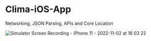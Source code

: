 # Clima-iOS-App
Networking, JSON Parsing, APIs and Core Location
 
 ![Simulator Screen Recording - iPhone 11 - 2022-11-02 at 16 03 22](https://user-images.githubusercontent.com/102820124/199579536-02105c86-ad5b-4377-97ad-219f8395369e.gif)
